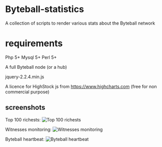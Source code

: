 # Byteball-statistics
A collection of scripts to render various stats about the Byteball network

# requirements
Php 5+
Mysql 5+
Perl 5+

A full Byteball node (or a hub)

jquery-2.2.4.min.js
 
A licence for HighStock js from https://www.highcharts.com (free for non commercial purpose)

## screenshots
Top 100 richests:
![Top 100 richests](../../../screenshots/blob/master/top100.png?raw=true "Top 100 richests")


Witnesses monitoring:
![Witnesses monitoring](../../../screenshots/blob/master/wm.png?raw=true "Witnesses monitoring")


Byteball heartbeat:
![Byteball heartbeat](../../../screenshots/blob/master/bbhb.png?raw=true "Byteball heartbeat")
